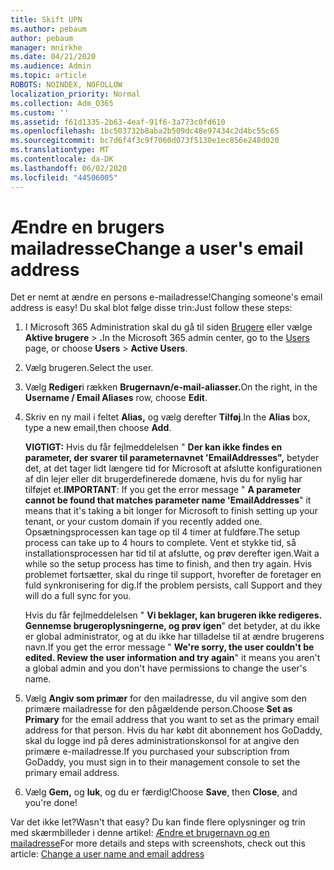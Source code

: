 ```yaml
---
title: Skift UPN
ms.author: pebaum
author: pebaum
manager: mnirkhe
ms.date: 04/21/2020
ms.audience: Admin
ms.topic: article
ROBOTS: NOINDEX, NOFOLLOW
localization_priority: Normal
ms.collection: Adm_O365
ms.custom: ''
ms.assetid: f61d1335-2b63-4eaf-91f6-3a773c0fd610
ms.openlocfilehash: 1bc503732b8aba2b509dc48e97434c2d4bc55c65
ms.sourcegitcommit: bc7d6f4f3c9f7060d073f5130e1ec856e248d020
ms.translationtype: MT
ms.contentlocale: da-DK
ms.lasthandoff: 06/02/2020
ms.locfileid: "44506005"
---
```

# <a name="change-a-users-email-address"></a><span data-ttu-id="6c3b2-102">Ændre en brugers mailadresse</span><span class="sxs-lookup"><span data-stu-id="6c3b2-102">Change a user's email address</span></span>

<span data-ttu-id="6c3b2-103">Det er nemt at ændre en persons e-mailadresse!</span><span class="sxs-lookup"><span data-stu-id="6c3b2-103">Changing someone's email address is easy!</span></span> <span data-ttu-id="6c3b2-104">Du skal blot følge disse trin:</span><span class="sxs-lookup"><span data-stu-id="6c3b2-104">Just follow these steps:</span></span>
  
1. <span data-ttu-id="6c3b2-105">I Microsoft 365 Administration skal du gå til siden [Brugere](https://go.microsoft.com/fwlink/p/?linkid=834822) eller vælge **Aktive brugere** \> **.**</span><span class="sxs-lookup"><span data-stu-id="6c3b2-105">In the Microsoft 365 admin center, go to the [Users](https://go.microsoft.com/fwlink/p/?linkid=834822) page, or choose **Users** \> **Active Users**.</span></span>
    
2. <span data-ttu-id="6c3b2-106">Vælg brugeren.</span><span class="sxs-lookup"><span data-stu-id="6c3b2-106">Select the user.</span></span>
    
3. <span data-ttu-id="6c3b2-107">Vælg **Rediger**i rækken **Brugernavn/e-mail-aliasser.**</span><span class="sxs-lookup"><span data-stu-id="6c3b2-107">On the right, in the **Username / Email Aliases** row, choose **Edit**.</span></span>
    
4. <span data-ttu-id="6c3b2-108">Skriv en ny mail i feltet **Alias,** og vælg derefter **Tilføj**.</span><span class="sxs-lookup"><span data-stu-id="6c3b2-108">In the **Alias** box, type a new email,then choose **Add**.</span></span>
    
    <span data-ttu-id="6c3b2-109">**VIGTIGT:** Hvis du får fejlmeddelelsen " **Der kan ikke findes en parameter, der svarer til parameternavnet 'EmailAddresses",** betyder det, at det tager lidt længere tid for Microsoft at afslutte konfigurationen af din lejer eller dit brugerdefinerede domæne, hvis du for nylig har tilføjet et.</span><span class="sxs-lookup"><span data-stu-id="6c3b2-109">**IMPORTANT**: If you get the error message " **A parameter cannot be found that matches parameter name 'EmailAddresses**" it means that it's taking a bit longer for Microsoft to finish setting up your tenant, or your custom domain if you recently added one.</span></span> <span data-ttu-id="6c3b2-110">Opsætningsprocessen kan tage op til 4 timer at fuldføre.</span><span class="sxs-lookup"><span data-stu-id="6c3b2-110">The setup process can take up to 4 hours to complete.</span></span> <span data-ttu-id="6c3b2-111">Vent et stykke tid, så installationsprocessen har tid til at afslutte, og prøv derefter igen.</span><span class="sxs-lookup"><span data-stu-id="6c3b2-111">Wait a while so the setup process has time to finish, and then try again.</span></span> <span data-ttu-id="6c3b2-112">Hvis problemet fortsætter, skal du ringe til support, hvorefter de foretager en fuld synkronisering for dig.</span><span class="sxs-lookup"><span data-stu-id="6c3b2-112">If the problem persists, call Support and they will do a full sync for you.</span></span>
    
    <span data-ttu-id="6c3b2-113">Hvis du får fejlmeddelelsen " **Vi beklager, kan brugeren ikke redigeres. Gennemse brugeroplysningerne, og prøv igen**" det betyder, at du ikke er global administrator, og at du ikke har tilladelse til at ændre brugerens navn.</span><span class="sxs-lookup"><span data-stu-id="6c3b2-113">If you get the error message " **We're sorry, the user couldn't be edited. Review the user information and try again**" it means you aren't a global admin and you don't have permissions to change the user's name.</span></span>
    
5. <span data-ttu-id="6c3b2-114">Vælg **Angiv som primær** for den mailadresse, du vil angive som den primære mailadresse for den pågældende person.</span><span class="sxs-lookup"><span data-stu-id="6c3b2-114">Choose **Set as Primary** for the email address that you want to set as the primary email address for that person.</span></span> <span data-ttu-id="6c3b2-115">Hvis du har købt dit abonnement hos GoDaddy, skal du logge ind på deres administrationskonsol for at angive den primære e-mailadresse.</span><span class="sxs-lookup"><span data-stu-id="6c3b2-115">If you purchased your subscription from GoDaddy, you must sign in to their management console to set the primary email address.</span></span> 
    
6. <span data-ttu-id="6c3b2-116">Vælg **Gem,** og **luk**, og du er færdig!</span><span class="sxs-lookup"><span data-stu-id="6c3b2-116">Choose **Save**, then **Close**, and you're done!</span></span>
    
<span data-ttu-id="6c3b2-117">Var det ikke let?</span><span class="sxs-lookup"><span data-stu-id="6c3b2-117">Wasn't that easy?</span></span> <span data-ttu-id="6c3b2-118">Du kan finde flere oplysninger og trin med skærmbilleder i denne artikel: [Ændre et brugernavn og en mailadresse](https://docs.microsoft.com/microsoft-365/admin/add-users/change-a-user-name-and-email-address)</span><span class="sxs-lookup"><span data-stu-id="6c3b2-118">For more details and steps with screenshots, check out this article: [Change a user name and email address](https://docs.microsoft.com/microsoft-365/admin/add-users/change-a-user-name-and-email-address)</span></span>
  


